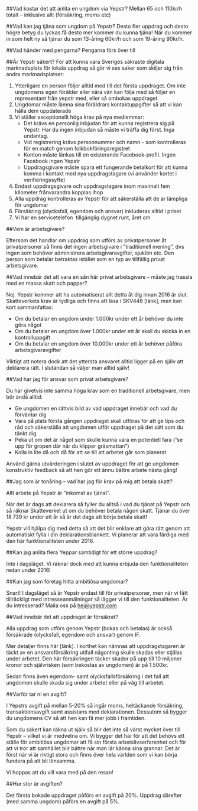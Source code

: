 
##Vad kostar det att anlita en ungdom via Yepstr?
Mellan 65 och 110kr/h totalt – inklusive allt (försäkring, moms etc)

##Vad kan jag tjäna som ungdom på Yepstr?
Desto fler uppdrag och desto högre betyg du lyckas få desto mer kommer du kunna tjäna!
När du kommer in som helt ny så tjänar du som 13-åring 60kr/h och som 19-åring 90kr/h.

##Vad händer med pengarna?
Pengarna förs över till

##Är Yepstr säkert?
För att kunna vara Sveriges säkraste digitala marknadsplats för lokala uppdrag så gör vi sex saker som skiljer sig från andra marknadsplatser:

1. Ytterligare en person följer alltid med till det första uppdraget. Om inte ungdomens egen förälder eller nära vän kan följa med så följer en representant från yepstr med, eller så ombokas uppdraget.
2. Ungdomar måste lämna sina föräldrars kontaktuppgifter så att vi kan hålla dem uppdaterade
3. Vi ställer exceptionellt höga krav på nya medlemmar:
    - Det krävs en personlig inbjudan för att kunna registrera sig på Yepstr. Har du ingen inbjudan så måste vi träffa dig först. Inga undantag.
    - Vid registrering krävs personnummer och namn - som kontrolleras för en match genom folkbokföringsregistret
    - Konton måste länkas till en existerande Facebook-profil. Ingen Facebook ingen Yepstr
    - Uppdragsgivare måste spara ett fungerande betalkort för att kunna komma i kontakt med nya uppdragstagare (vi använder kortet i verifieringssyfte)
4. Endast uppdragsgivare och uppdragstagare inom maximalt fem kilometer frånvarandra kopplas ihop
5. Alla uppdrag kontrolleras av Yepstr för att säkerställa att de är lämpliga för ungdomar
6. Försäkring (olycksfall, egendom och ansvar) inkluderas alltid i priset
7. Vi har en servicetelefon  tillgänglig dygnet runt, året om

##Vem är arbetsgivare?

Eftersom det handlar om uppdrag som utförs av privatpersoner åt privatpersoner så finns det ingen arbetsgivare i ”traditionell mening”, dvs ingen som behöver administrera arbetsgivaravgifter, sjuklön etc.
Den person som betalar betraktas istället som en typ av tillfällig privat arbetsgivare.

##Vad innebär det att vara en sån här privat arbetsgivare – måste jag trassla med en massa skatt och papper?

Nej. Yepstr kommer att ha automatiserat allt detta åt dig innan 2016 är slut. Skatteverkets krav är tydliga och finns att läsa i SKV448 [länk], men kan kort
sammanfattas:

- Om du betalar en ungdom under 1.000kr under ett år behöver du inte göra något
- Om du betalar en ungdom över 1.000kr under ett år skall du skicka in en kontrolluppgift
- Om du betalar en ungdom över 10.000kr under ett år behöver påföra arbetsgivaravgifter

Viktigt att notera dock att det yttersta ansvaret alltid ligger på en själv att deklarera rätt. I slutändan så väljer man alltid själv!

##Vad har jag för ansvar som privat arbetsgivare?

Du har givetvis inte samma höga krav som en traditionell arbetsgivare, men bör ändå alltid:

- Ge ungdomen en rättvis bild av vad uppdraget innebär och vad du förväntar dig
- Vara på plats första gången uppdraget skall utföras för att ge tips och råd och säkerställa att ungdomen utför uppdraget på det sätt som du tänkt dig
- Peka ut om det är något som skulle kunna vara en potentiell fara (”se upp för gropen där när du klipper gräsmattan”)
- Kolla in lite då och då för att se till att arbetet går som planerat

Använd gärna utvärderingen i slutet av uppdraget för att ge ungdomen konstruktiv feedback så att hen gör ett ännu bättre arbete nästa gång!

##Jag som är tonåring – vad har jag för krav på mig att betala skatt?

Allt arbete på Yepstr är ”inkomst av tjänst”. 

När det är dags att deklarera så fyller du alltså i vad du tjänat på Yepstr och så räknar Skatteverket ut om du behöver betala någon skatt. Tjänar du över 18.739 kr under ett år så är det dags att börja betala skatt!

Yepstr vill hjälpa dig med detta så att det blir enklare att göra rätt genom att automatiskt fylla i din deklarationsblankett. Vi planerar att vara färdiga med den här funktionaliteten under 2016.

##Kan jag anlita flera Yeppar samtidigt för ett större uppdrag?

Inte i dagsläget. Vi räknar dock med att kunna erbjuda den funktionaliteten redan under 2016!

##Kan jag som företag hitta ambitiösa ungdomar?

Snart! I dagsläget så är Yepstr endast till för privatpersoner, men när vi fått tillräckligt med intresseanmälningar så lägger vi till den funktionaliteten. Är du intresserad? Maila oss på [hej@yepstr.com](mailto:hej@yepstr.com)

##Vad innebär det att uppdraget är försäkrat?

Alla uppdrag som utförs genom Yepstr (bokas och betalas) är också försäkrade (olycksfall, egendom och ansvar) genom IF.

Mer detaljer finns här [länk]. I korthet kan nämnas att uppdragstagaren är täckt av en ansvarsförsäkring utifall någonting skulle skadas eller stjälas under arbetet. Den här försäkringen täcker skador på upp till 10 miljoner kronor och självrisken (som bekostas av ungdomen) är på 1.500kr.

Sedan finns även egendom- samt olycksfallsförsäkring i det fall att ungdomen skulle skada sig under arbetet eller på väg till arbetet.

##Varför tar ni en avgift?

I Yepstrs avgift på mellan 5-20% så ingår moms, heltäckande försäkring, transaktionsavgift samt assistans med deklarationen. Dessutom så bygger du ungdomens CV så att hen kan få mer jobb i framtiden.

Som du säkert kan räkna ut själv så blir det inte så värst mycket över till Yepstr – vilket vi är medvetna om. Vi bygger det här för att det behövs ett ställe för ambitiösa ungdomar att få sin första arbetslivserfarenhet och för att vi tror att samhället blir bättre när man lär känna sina grannar. Det är först när vi är riktigt stora och finns över hela världen som vi kan börja fundera på att bli lönsamma.

Vi hoppas att du vill vara med på den resan!

##Hur stor är avgiften?

Det första bokade uppdraget påförs en avgift på 20%. Uppdrag därefter (med samma ungdom) påförs en avgift på 5%.